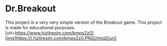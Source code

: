 # Dr.Breakout
This project is a very very simple version of the Breakout game.  This project is made for educational purposes.
[url=https://www.hizliresim.com/kmpo2z0][img]https://i.hizliresim.com/kmpo2z0.PNG[/img][/url]

